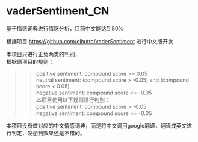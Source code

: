 # vaderSentiment_CN
基于情感词典进行情感分析，目前中文能达到80%

根据项目 https://github.com/cjhutto/vaderSentiment 进行中文版开发

本项目只进行正负两类的判别，<br>
根据原项目的规则：<br>
>>positive sentiment: compound score >= 0.05<br>
>>neutral sentiment: (compound score > -0.05) and (compound score < 0.05)<br>
>>negative sentiment: compound score <= -0.05<br>
本项目使用以下规则进行判别：<br>
>>positive sentiment: compound score > -0.05<br>
>>negative sentiment: compound score <= -0.05<br>
  
本项目没有做对应的中文情感词典，而是将中文调用google翻译，翻译成英文进行判定，没想到效果还是不错的。
